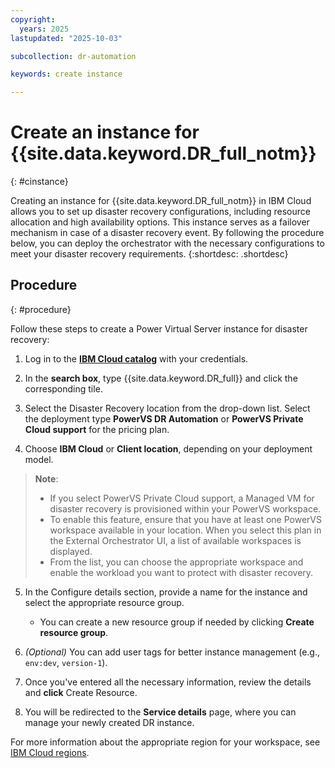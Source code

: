 ```yaml
---
copyright:
  years: 2025
lastupdated: "2025-10-03"

subcollection: dr-automation

keywords: create instance

---
```


# Create an instance for {{site.data.keyword.DR_full_notm}}
{: #cinstance}

Creating an instance for {{site.data.keyword.DR_full_notm}} in IBM Cloud allows you to set up disaster recovery configurations, including resource allocation and high availability options. This instance serves as a failover mechanism in case of a disaster recovery event. By following the procedure below, you can deploy the orchestrator with the necessary configurations to meet your disaster recovery requirements.
{:shortdesc: .shortdesc}

## Procedure
{: #procedure}

Follow these steps to create a Power Virtual Server instance for disaster recovery:

1. Log in to the [**IBM Cloud catalog**](https://cloud.ibm.com/catalog) with your credentials.
2. In the **search box**, type {{site.data.keyword.DR_full}} and click the corresponding tile.
3. Select the Disaster Recovery location from the drop-down list. Select the deployment type **PowerVS DR Automation** or **PowerVS Private Cloud support** for the pricing plan.

4. Choose **IBM Cloud** or **Client location**, depending on your deployment model.

> **Note**:
>
> - If you select PowerVS Private Cloud support, a Managed VM for disaster recovery is provisioned within your  PowerVS workspace.
> - To enable this feature, ensure that you have at least one PowerVS workspace available in your location. When you select this plan in the External Orchestrator UI, a list of available workspaces is displayed.
> - From the list, you can choose the appropriate workspace and enable the workload you want to protect with disaster recovery.

5. In the Configure details section, provide a name for the instance and select the appropriate resource group.
   - You can create a new resource group if needed by clicking **Create resource group**.
6. *(Optional)* You can add user tags for better instance management (e.g., `env:dev`, `version-1`).

7. Once you've entered all the necessary information, review the details and **click** Create Resource.
8. You will be redirected to the **Service details** page, where you can manage your newly created DR instance.

For more information about the appropriate region for your workspace, see [IBM Cloud regions](https://cloud.ibm.com/docs/overview?topic=overview-locations).
